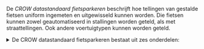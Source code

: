 De _CROW datastandaard fietsparkeren_ beschrijft hoe tellingen van gestalde fietsen uniform ingemeten en uitgewisseld kunnen worden.
Die fietsen kunnen zowel geautomatiseerd in stallingen worden geteld, als met straattellingen.
Ook andere voertuigtypen kunnen worden geteld.

<aside class='note' title='Overzicht'>

<details>
<summary>
De CROW datastandaard fietsparkeren bestaat uit zes onderdelen:
</summary>

1. [Conceptueel informatiemodel][fp-cm], definieert begrippen en relateert concepten.
1. [Informatiebehoefte en informatiemodel][fp-im], bepaalt hoe voor de datastandaard de concepten gebruikt worden.
1. [Applicatiemodel en uitwisselingsformaat][fp-rdf], definieert een eenduidig uitwisselformaat en hoe de concepten relateren met andere standaarden.
1. [Uitwisselingsformaat Shapefile of XLSX][fp-tabular], defineert een tabel-gebaseerd uitwisselformaat.
1. [Gebruiksvriendelijke API][fp-api], definieert een REST-API voor eenvoudige uitwisseling.
1. [Inmetings- en tellingsprotocol][fp-protocol], defineert een protocol voor inmeten van stallingssecties en de wijze van telling van geparkeerde fietsen.

[fp-cm]: https://docs.crow.nl/datastandaard-fietsparkeren/cm
[fp-im]: https://docs.crow.nl/datastandaard-fietsparkeren/im
[fp-protocol]: https://docs.crow.nl/datastandaard-fietsparkeren/protocol
[fp-rdf]: https://docs.crow.nl/datastandaard-fietsparkeren/rdf
[fp-tabular]: https://docs.crow.nl/datastandaard-fietsparkeren/tabular
[fp-api]: https://docs.crow.nl/datastandaard-fietsparkeren/rest-api

</details>

</aside>
